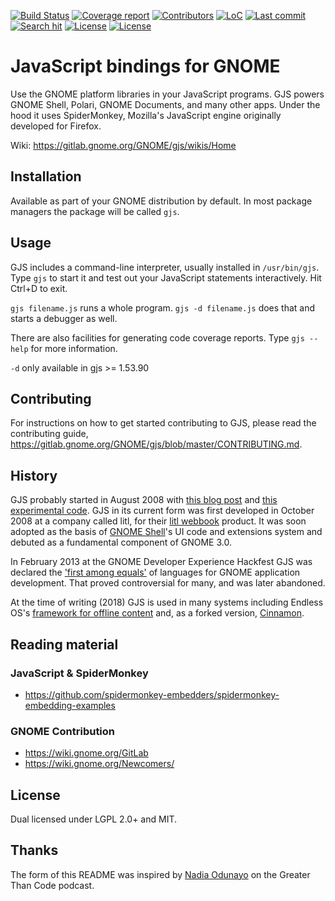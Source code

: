 [![Build Status](https://gitlab.gnome.org/GNOME/gjs/badges/master/build.svg)](https://gitlab.gnome.org/GNOME/gjs/pipelines)
[![Coverage report](https://gitlab.gnome.org/GNOME/gjs/badges/master/coverage.svg)](https://gnome.pages.gitlab.gnome.org/gjs/)
[![Contributors](https://img.shields.io/github/contributors/GNOME/gjs.svg)](https://gitlab.gnome.org/GNOME/gjs/graphs/master)
[![LoC](https://tokei.rs/b1/github/GNOME/gjs?category=code)](https://gnome.pages.gitlab.gnome.org/gjs/report.txt)
[![Last commit](https://img.shields.io/github/last-commit/GNOME/gjs.svg)](https://gitlab.gnome.org/GNOME/gjs/commits/master)
[![Search hit](https://img.shields.io/github/search/GNOME/gjs/goto.svg?label=github%20hits)](https://github.com/search?utf8=%E2%9C%93&q=gjs&type=)
[![License](https://img.shields.io/badge/License-LGPL%20v2%2B-blue.svg)](https://gitlab.gnome.org/GNOME/gjs/blob/master/COPYING)
[![License](https://img.shields.io/badge/License-MIT-blue.svg)](https://gitlab.gnome.org/GNOME/gjs/blob/master/COPYING)

JavaScript bindings for GNOME
=============================

Use the GNOME platform libraries in your JavaScript programs.
GJS powers GNOME Shell, Polari, GNOME Documents, and many other apps.
Under the hood it uses SpiderMonkey, Mozilla's JavaScript engine
originally developed for Firefox.

Wiki: https://gitlab.gnome.org/GNOME/gjs/wikis/Home

## Installation

Available as part of your GNOME distribution by default.
In most package managers the package will be called `gjs`.

## Usage

GJS includes a command-line interpreter, usually installed in
`/usr/bin/gjs`.
Type `gjs` to start it and test out your JavaScript statements
interactively.
Hit Ctrl+D to exit.

`gjs filename.js` runs a whole program.
`gjs -d filename.js` does that and starts a debugger as well.

There are also facilities for generating code coverage reports.
Type `gjs --help` for more information.

`-d` only available in gjs >= 1.53.90

## Contributing

For instructions on how to get started contributing to GJS, please read
the contributing guide,
<https://gitlab.gnome.org/GNOME/gjs/blob/master/CONTRIBUTING.md>.

## History

GJS probably started in August 2008 with [this blog post][havocp] and
[this experimental code][gscript].
GJS in its current form was first developed in October 2008 at a company
called litl, for their [litl webbook] product.
It was soon adopted as the basis of [GNOME Shell]'s UI code and
extensions system and debuted as a fundamental component of GNOME 3.0.

In February 2013 at the GNOME Developer Experience Hackfest GJS was
declared the ['first among equals'][treitter] of languages for GNOME
application development.
That proved controversial for many, and was later abandoned.

At the time of writing (2018) GJS is used in many systems including
Endless OS's [framework for offline content][eos-knowledge-lib] and, as
a forked version, [Cinnamon].

## Reading material

### JavaScript & SpiderMonkey

* https://github.com/spidermonkey-embedders/spidermonkey-embedding-examples

### GNOME Contribution

* https://wiki.gnome.org/GitLab
* https://wiki.gnome.org/Newcomers/

## License

Dual licensed under LGPL 2.0+ and MIT.

## Thanks ##

The form of this README was inspired by [Nadia Odunayo][hospitable] on
the Greater Than Code podcast.

[havocp]: https://blog.ometer.com/2008/08/25/embeddable-languages/
[gscript]: https://gitlab.gnome.org/Archive/gscript/tree/master/gscript
[litl webbook]: https://en.wikipedia.org/wiki/Litl
[GNOME Shell]: https://wiki.gnome.org/Projects/GnomeShell
[treitter]: https://treitter.livejournal.com/14871.html
[eos-knowledge-lib]: http://endlessm.github.io/eos-knowledge-lib/
[Cinnamon]: https://en.wikipedia.org/wiki/Cinnamon_(software)
[hospitable]: http://www.greaterthancode.com/2017/11/08/054-code-hospitality-with-nadia-odunayo/
